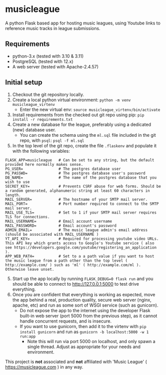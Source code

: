 # musicleague

A python Flask based app for hosting music leagues, using Youtube links to reference music tracks in league submissions.

## Requirements

* python-3.x (tested with 3.10 & 3.11)
* PostgreSQL (tested with 12.x)
* A web server (tested with Apache-2.4.57)

## Initial setup

1. Checkout the git repository locally.
2. Create a local python virtual environment: `python -m venv musicleague_virtenv`
    - Enter the new virtual env: `source musicleague_virtenv/bin/activate`
3. Install requirements from the checked out git repo using pip: `pip install -r requirements.txt`
4. Create a new database for the league, preferably using a dedicated (new) database user.
    - You can create the schema using the `ml.sql` file included in the git repo, with `psql`: `psql -f ml.sql`
4. In the top level of the git repo, create the file `.flaskenv` and populate it with the following variables:
```
FLASK_APP=musicleague   # Can be set to any string, but the default provided here normally makes sense.
PG_USER=                # The postgres database user
PG_PASSWD=              # The postgres database user's password
DB_NAME=                # The name of the postgres database that you wish to use
SECRET_KEY=             # Prevents CSRF abuse for web forms. Should be a random generated, alphanumeric string at least 60 characters in length.
MAIL_SERVER=            # The hostname of your SMTP mail server.
MAIL_PORT=              # Port number required to connect to the SMTP mail server.
MAIL_USE_TLS=           # Set to 1 if your SMTP mail server requires TLS for connections.
MAIL_USERNAME=          # Email account username
MAIL_PASSWORD=          # Email account's password
ADMIN_EMAIL=            # The music league admin's email address (should be associated with MAIL_USERNAME )
YT_API_KEY=             # Required for processing youtube video URLs. This API key which grants access to Google's Youtube service ( also see https://developers.google.com/youtube/registering_an_application ).
APP_WEB_PATH=           # Set to a a path value if you want to host the music league from a path other than the top level ( http://example.com/ ) such as 'ml' ( http://example.com/ml ). Otherwise leave unset.
```
5. Start up the app locally by running `FLASK_DEBUG=0 flask run` and you should be able to connect to http://127.0.0.1:5000 to test drive everything.
6. Once you are confident that everything is working as expected, move the app behind a real, production quality, secure web server (nginx, apache, etc) and run as some sort of WSGI service (such as gunicorn).
    - Do not expose the app to the internet using the developer Flask built-in web server (port 5000 from the previous step), as it cannot handle concurrent requests, and is insecure.
    - If you want to use gunicorn, then add it to the virtenv with `pip install gunicorn` and run as `gunicorn -b localhost:5000 -w 1 run:app`
        - Note this will run via port 5000 on localhost, and only spawn a single thread. Adjust as appropriate for your needs and environment.

This project is **not** associated and **not** affiliated with 'Music League' ( https://musicleague.com ) in any way.
